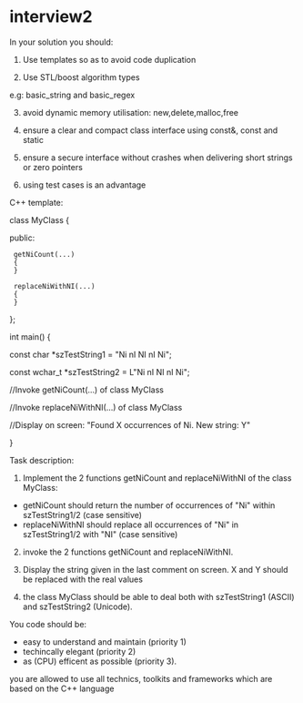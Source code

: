 interview2
==========
In your solution you should:

1. Use templates so as to avoid code duplication

2. Use STL/boost algorithm types
 
e.g: basic_string and basic_regex

3. avoid dynamic memory utilisation: new,delete,malloc,free

4. ensure a clear and compact class interface using const&, const and static

5. ensure a secure interface without crashes when delivering short strings or zero pointers

6. using test cases is an advantage

C++ template:

 class MyClass
{

public:

     getNiCount(...)
     {
     }
      
     replaceNiWithNI(...)
     {
     }
};



int main()
{

const char *szTestString1 = "Ni nI NI nI Ni";

const wchar_t *szTestString2 = L"Ni nI NI nI Ni";

//Invoke getNiCount(...) of class MyClass

//Invoke replaceNiWithNI(...) of class MyClass


//Display on screen: "Found X occurrences of Ni. New string: Y"

}

Task description:

1. Implement the 2 functions getNiCount and replaceNiWithNI of the class MyClass:
 - getNiCount should return the number of occurrences of "Ni" within szTestString1/2 (case sensitive)
 - replaceNiWithNI should replace all occurrences of "Ni" in szTestString1/2 with "NI" (case sensitive)

2. invoke the 2 functions getNiCount and replaceNiWithNI.

3. Display the string given in the last comment on screen. X and Y should be replaced with the real values

4. the class MyClass should be able to deal both with szTestString1 (ASCII) and szTestString2 (Unicode).


You code should be:

 - easy to understand and maintain (priority 1)
 - techincally elegant (priority 2)
 - as (CPU) efficent as possible (priority 3).

you are allowed to use all technics, toolkits and frameworks which are based on the C++ language
